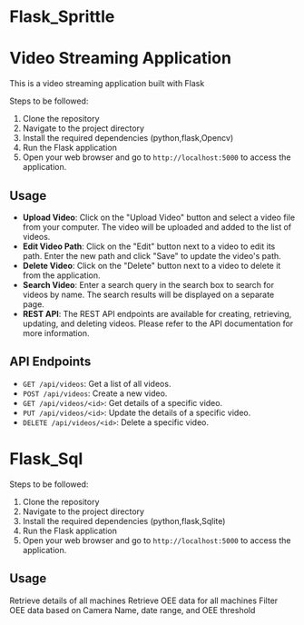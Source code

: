 # Flask_Sprittle

# Video Streaming Application

This is a video streaming application built with Flask


Steps to be followed:

1. Clone the repository
2. Navigate to the project directory
3. Install the required dependencies (python,flask,Opencv)
4. Run the Flask application
5. Open your web browser and go to `http://localhost:5000` to access the application.

## Usage

- **Upload Video**: Click on the "Upload Video" button and select a video file from your computer. The video will be uploaded and added to the list of videos.
- **Edit Video Path**: Click on the "Edit" button next to a video to edit its path. Enter the new path and click "Save" to update the video's path.
- **Delete Video**: Click on the "Delete" button next to a video to delete it from the application.
- **Search Video**: Enter a search query in the search box to search for videos by name. The search results will be displayed on a separate page.
- **REST API**: The REST API endpoints are available for creating, retrieving, updating, and deleting videos. Please refer to the API documentation for more information.

## API Endpoints

- `GET /api/videos`: Get a list of all videos.
- `POST /api/videos`: Create a new video.
- `GET /api/videos/<id>`: Get details of a specific video.
- `PUT /api/videos/<id>`: Update the details of a specific video.
- `DELETE /api/videos/<id>`: Delete a specific video.





# Flask_Sql

Steps to be followed:

1. Clone the repository
2. Navigate to the project directory
3. Install the required dependencies (python,flask,Sqlite)
4. Run the Flask application
5. Open your web browser and go to `http://localhost:5000` to access the application.


## Usage
Retrieve details of all machines
Retrieve OEE data for all machines
Filter OEE data based on Camera Name, date range, and OEE threshold


